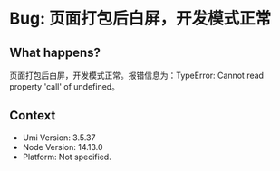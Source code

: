 # Bug: 页面打包后白屏，开发模式正常

## What happens?

页面打包后白屏，开发模式正常。报错信息为：TypeError: Cannot read property 'call' of undefined。

## Context

- Umi Version: 3.5.37
- Node Version: 14.13.0
- Platform: Not specified.
